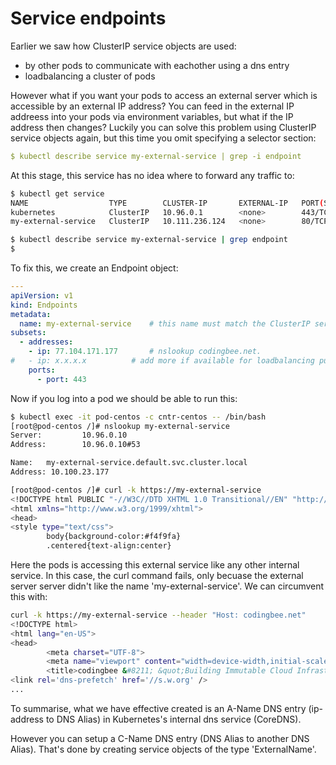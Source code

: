 # Service endpoints

Earlier we saw how ClusterIP service objects are used:

- by other pods to communicate with eachother using a dns entry
- loadbalancing a cluster of pods


However what if you want your pods to access an external server which is accessible by an external IP address? You can feed in the external IP addreess into your pods via environment variables, but what if the IP address then changes? Luckily you can solve this problem using ClusterIP service objects again, but this time you omit specifying a selector section:

```yaml
$ kubectl describe service my-external-service | grep -i endpoint
```


At this stage, this service has no idea where to forward any traffic to:


```bash
$ kubectl get service
NAME                  TYPE        CLUSTER-IP       EXTERNAL-IP   PORT(S)   AGE
kubernetes            ClusterIP   10.96.0.1        <none>        443/TCP   111s
my-external-service   ClusterIP   10.111.236.124   <none>        80/TCP    65s

$ kubectl describe service my-external-service | grep endpoint
$
```

To fix this, we create an Endpoint object:

```yaml
---
apiVersion: v1
kind: Endpoints
metadata:
  name: my-external-service    # this name must match the ClusterIP service name
subsets:
  - addresses:
    - ip: 77.104.171.177       # nslookup codingbee.net. 
#   - ip: x.x.x.x          # add more if available for loadbalancing purposes. 
    ports:
      - port: 443
```

Now if you log into a pod we should be able to run this:

```bash
$ kubectl exec -it pod-centos -c cntr-centos -- /bin/bash
[root@pod-centos /]# nslookup my-external-service
Server:         10.96.0.10
Address:        10.96.0.10#53

Name:   my-external-service.default.svc.cluster.local
Address: 10.100.23.177

[root@pod-centos /]# curl -k https://my-external-service
<!DOCTYPE html PUBLIC "-//W3C//DTD XHTML 1.0 Transitional//EN" "http://www.w3.org/TR/xhtml1/DTD/xhtml1-transitional.dtd">
<html xmlns="http://www.w3.org/1999/xhtml">
<head>
<style type="text/css">
        body{background-color:#f4f9fa}
        .centered{text-align:center}
```

Here the pods is accessing this external service like any other internal service. In this case, the curl command fails, only becuase the external server server didn't like the name 'my-external-service'. We can circumvent this with:

```bash
curl -k https://my-external-service --header "Host: codingbee.net"
<!DOCTYPE html>
<html lang="en-US">
<head>
        <meta charset="UTF-8">
        <meta name="viewport" content="width=device-width,initial-scale=1,maximum-scale=1,user-scalable=no">
        <title>codingbee &#8211; &quot;Building Immutable Cloud Infrastructure one container at a time!&quot;</title>
<link rel='dns-prefetch' href='//s.w.org' />
...
```

To summarise, what we have effective created is an A-Name DNS entry (ip-address to DNS Alias) in Kubernetes's internal dns service (CoreDNS). 

However you can setup a C-Name DNS entry (DNS Alias to another DNS Alias). That's done by creating service objects of the type 'ExternalName'.